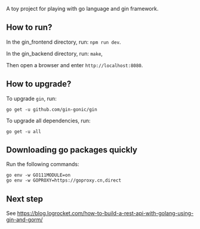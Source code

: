 A toy project for playing with go language and gin framework.


How to run?
---
In the gin_frontend directory, run: `npm run dev`.

In the gin_backend directory, run: `make`,

Then open a browser and enter `http://localhost:8080`.


How to upgrade?
---
To upgrade `gin`, run:
```
go get -u github.com/gin-gonic/gin
```

To upgrade all dependencies, run:
```
go get -u all
```


Downloading go packages quickly
---
Run the following commands:
```
go env -w GO111MODULE=on
go env -w GOPROXY=https://goproxy.cn,direct
```

Next step
---
See https://blog.logrocket.com/how-to-build-a-rest-api-with-golang-using-gin-and-gorm/